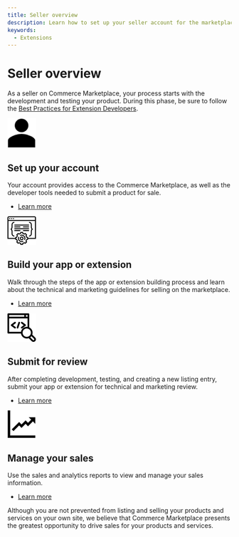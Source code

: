 ```yaml
---
title: Seller overview
description: Learn how to set up your seller account for the marketplace.
keywords:
  - Extensions
---
```


# Seller overview

As a seller on Commerce Marketplace, your process starts with the development and testing your product. During this phase, be sure to follow the [Best Practices for Extension Developers](https://developer.adobe.com/commerce/php/best-practices/).

<TextBlock slots="image, heading, text, links" width="50%" />

![Set up your account](_images/assets/your-account.png)

## Set up your account

Your account provides access to the Commerce Marketplace, as well as the developer tools needed to submit a product for sale.

*  [Learn more](account-setup.md)

<TextBlock slots="image, heading, text, links" width="50%" />

![Build your app or extension](_images/assets/new-extension.png)

## Build your app or extension

Walk through the steps of the app or extension building process and learn about the technical and marketing guidelines for selling on the marketplace.

*  [Learn more](extension-create.md)

<TextBlock slots="image, heading, text, links" width="50%" />

![Submit for review](_images/assets/code-review.png)

## Submit for review

After completing development, testing, and creating a new listing entry, submit your app or extension for technical and marketing review.

*  [Learn more](submit-for-review.md)

<TextBlock slots="image, heading, text, links" width="50%" />

![Manage your sales](_images/assets/sales-data.png)

## Manage your sales

Use the sales and analytics reports to view and manage your sales information.

*  [Learn more](sales.md)

Although you are not prevented from listing and selling your products and services on your own site, we believe that Commerce Marketplace presents the greatest opportunity to drive sales for your products and services.
